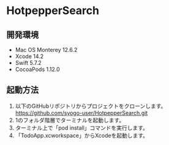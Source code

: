 # HotpepperSearch
## 開発環境
- Mac OS Monterey 12.6.2
- Xcode 14.2
- Swift 5.7.2 
- CocoaPods 1.12.0

## 起動方法
1. 以下のGitHubリポジトリからプロジェクトをクローンします。 
    https://github.com/syogo-user/HotpepperSearch.git
2. 1のフォルダ階層でターミナルを起動します。
3. ターミナル上で「pod install」コマンドを実行します。
4. 「TodoApp.xcworkspace」からXcodeを起動します。
